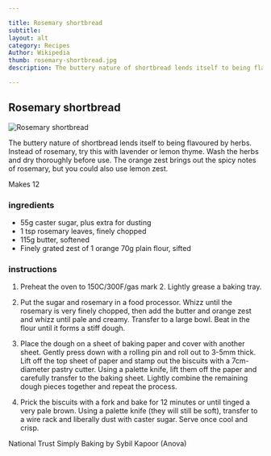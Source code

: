 ```yaml
---

title: Rosemary shortbread 
subtitle: 
layout: alt
category: Recipes
Author: Wikipedia
thumb: rosemary-shortbread.jpg
description: The buttery nature of shortbread lends itself to being flavoured by herbs. Instead of rosemary, try this with lavender or lemon thyme. Wash the herbs and dry thoroughly before use. The orange zest brings out the spicy notes of rosemary, but you could also use lemon zest.

---
```


## Rosemary shortbread 

![Rosemary shortbread]({{site.baseurl}}/img/recipes/rosemaryshortbread.jpg)

The buttery nature of shortbread lends itself to being flavoured by herbs. Instead of rosemary, try this with lavender or lemon thyme. Wash the herbs and dry thoroughly before use. The orange zest brings out the spicy notes of rosemary, but you could also use lemon zest.

Makes 12 

### ingredients

- 55g caster sugar, plus extra for dusting
- 1 tsp rosemary leaves, finely chopped 
- 115g butter, softened
- Finely grated zest of 1 orange
70g plain flour, sifted

### instructions

1. Preheat the oven to 150C/300F/gas mark 2. Lightly grease a baking tray.

2. Put the sugar and rosemary in a food processor. Whizz until the rosemary is very finely chopped, then add the butter and orange zest and whizz until pale and creamy. Transfer to a large bowl. Beat in the flour until it forms a stiff dough.

3. Place the dough on a sheet of baking paper and cover with another sheet. Gently press down with a rolling pin and roll out to 3-5mm thick. Lift off the top sheet of paper and stamp out the biscuits with a 7cm-diameter pastry cutter. Using a palette knife, lift them off the paper and carefully transfer to the baking sheet. Lightly combine the remaining dough pieces together and repeat the process.

4. Prick the biscuits with a fork and bake for 12 minutes or until tinged a very pale brown. Using a palette knife (they will still be soft), transfer to a wire rack and liberally dust with caster sugar. Serve once cool and crisp.

National Trust Simply Baking by Sybil Kapoor (Anova)